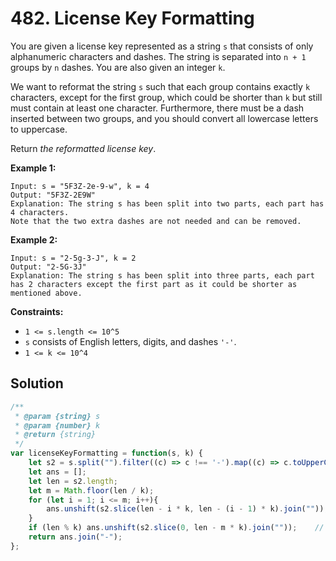 # 482. License Key Formatting

You are given a license key represented as a string `s` that consists of only alphanumeric characters and dashes. The string is separated into `n + 1` groups by `n` dashes. You are also given an integer `k`.

We want to reformat the string `s` such that each group contains exactly `k` characters, except for the first group, which could be shorter than `k` but still must contain at least one character. Furthermore, there must be a dash inserted between two groups, and you should convert all lowercase letters to uppercase.

Return *the reformatted license key*.

 

**Example 1:**

```
Input: s = "5F3Z-2e-9-w", k = 4
Output: "5F3Z-2E9W"
Explanation: The string s has been split into two parts, each part has 4 characters.
Note that the two extra dashes are not needed and can be removed.
```

**Example 2:**

```
Input: s = "2-5g-3-J", k = 2
Output: "2-5G-3J"
Explanation: The string s has been split into three parts, each part has 2 characters except the first part as it could be shorter as mentioned above.
```

 

**Constraints:**

- `1 <= s.length <= 10^5`
- `s` consists of English letters, digits, and dashes `'-'`.
- `1 <= k <= 10^4`

## Solution

```js
/**
 * @param {string} s
 * @param {number} k
 * @return {string}
 */
var licenseKeyFormatting = function(s, k) {
    let s2 = s.split("").filter((c) => c !== '-').map((c) => c.toUpperCase());
    let ans = [];
    let len = s2.length;
    let m = Math.floor(len / k);
    for (let i = 1; i <= m; i++){
        ans.unshift(s2.slice(len - i * k, len - (i - 1) * k).join(""));
    }
    if (len % k) ans.unshift(s2.slice(0, len - m * k).join(""));	// 如果不能整除加上第一组
    return ans.join("-");
};
```

